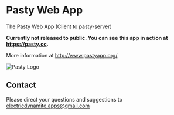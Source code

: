 Pasty Web App
=============

The Pasty Web App (Client to pasty-server)

**Currently not released to public. You can see this app in action at https://pasty.cc.**  

More information at http://www.pastyapp.org/  

![Pasty Logo](http://pastyapp.org/images/Pasty_256x256.png)

Contact
-------
Please direct your questions and suggestions to electricdynamite.apps@gmail.com